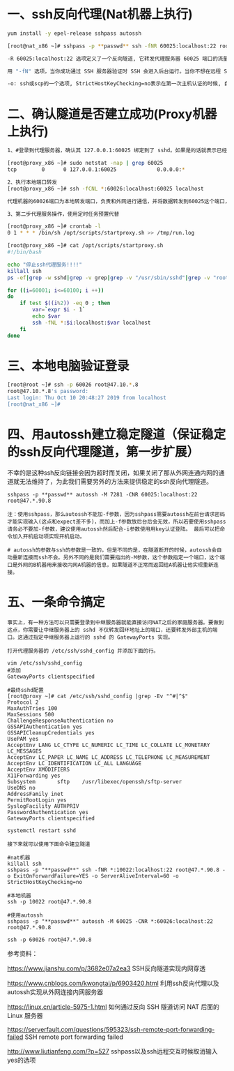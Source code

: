 # 一、ssh反向代理(Nat机器上执行)
```bash
yum install -y epel-release sshpass autossh

[root@nat_x86 ~]# sshpass -p **passwd** ssh -fNR 60025:localhost:22 root@47.*.90.8 -o ExitOnForwardFailure=YES -o ServerAliveInterval=60 -o StrictHostKeyChecking=no

-R 60025:localhost:22 选项定义了一个反向隧道, 它转发代理服务器 60025 端口的流量到Nat服务器的 22 号端口

用 "-fN" 选项，当你成功通过 SSH 服务器验证时 SSH 会进入后台运行。当你不想在远程 SSH 服务器执行任何命令，就像我们的例子中只想转发端口的时候非常有用。

-o: ssh或scp的一个选项, StrictHostKeyChecking=no表示在第一次主机认证的时候, 自动接收远端主机密钥.
```
# 二、确认隧道是否建立成功(Proxy机器上执行)
```bash
1、#登录到代理服务器，确认其 127.0.0.1:60025 绑定到了 sshd。如果是的话就表示已经正确设置了反向隧道。

[root@proxy_x86 ~]# sudo netstat -nap | grep 60025
tcp        0      0 127.0.0.1:60025             0.0.0.0:*                   LISTEN      22026/sshd  

2、执行本地端口转发
[root@proxy_x86 ~]# ssh -fCNL *:60026:localhost:60025 localhost

代理机器的60026端口为本地转发端口，负责和外网进行通信，并将数据转发到60025这个端口，实现了可以从其他机器访问的功能。同时，*号表示可以接受任何IP的访问。

3、第二步代理服务操作，使用定时任务预置代替

[root@proxy_x86 ~]# crontab -l
0 1 * * * /bin/sh /opt/scripts/startproxy.sh >> /tmp/run.log

[root@proxy_x86 ~]# cat /opt/scripts/startproxy.sh
#!/bin/bash

echo "停止ssh代理服务!!!!"
killall ssh
ps -ef|grep -w sshd|grep -v grep|grep -v "/usr/sbin/sshd"|grep -v "root@pts"|awk '{print $2}'|xargs kill -9

for ((i=60001; i<=60100; i ++))
do
    if test $((i%2)) -eq 0 ; then
        var=`expr $i - 1`
        echo $var
        ssh -fNL *:$i:localhost:$var localhost
    fi
done
```

# 三、本地电脑验证登录
```bash
[root@root ~]# ssh -p 60026 root@47.10.*.8
root@47.10.*.8's password:
Last login: Thu Oct 10 20:48:27 2019 from localhost
[root@nat_x86 ~]#
```

# 四、用autossh建立稳定隧道（保证稳定的ssh反向代理隧道，第一步扩展）

不幸的是这种ssh反向链接会因为超时而关闭，如果关闭了那从外网连通内网的通道就无法维持了，为此我们需要另外的方法来提供稳定的ssh反向代理隧道。

```
sshpass -p **passwd** autossh -M 7281 -CNR 60025:localhost:22 root@47.*.90.8

注：使用sshpass，那么autossh不能加-f参数，因为sshpass需要autossh在前台请求密码才能实现输入(这点和expect差不多)，而加上-f参数放后台后会无效，所以若要使用sshpass请务必不要加-f参数，建议使用autossh然后配合-i参数使用用key认证登陆。 最后可以把命令加入开机启动项实现开机启动。

# autossh的参数与ssh的参数是一致的，但是不同的是，在隧道断开的时候，autossh会自动重新连接而ssh不会。另外不同的是我们需要指出的-M参数，这个参数指定一个端口，这个端口是外网的B机器用来接收内网A机器的信息，如果隧道不正常而返回给A机器让他实现重新连接。
```
# 五、一条命令搞定
```
事实上，有一种方法可以只需要登录到中继服务器就能直接访问NAT之后的家庭服务器。要做到这点，你需要让中继服务器上的 sshd 不仅转发回环地址上的端口，还要转发外部主机的端口。这通过指定中继服务器上运行的 sshd 的 GatewayPorts 实现。

打开代理服务器的 /etc/ssh/sshd_config 并添加下面的行。

vim /etc/ssh/sshd_config
#添加
GatewayPorts clientspecified

#最终sshd配置
[root@proxy ~]# cat /etc/ssh/sshd_config |grep -Ev "^#|^$"
Protocol 2
MaxAuthTries 100
MaxSessions 500
ChallengeResponseAuthentication no
GSSAPIAuthentication yes
GSSAPICleanupCredentials yes
UsePAM yes
AcceptEnv LANG LC_CTYPE LC_NUMERIC LC_TIME LC_COLLATE LC_MONETARY LC_MESSAGES
AcceptEnv LC_PAPER LC_NAME LC_ADDRESS LC_TELEPHONE LC_MEASUREMENT
AcceptEnv LC_IDENTIFICATION LC_ALL LANGUAGE
AcceptEnv XMODIFIERS
X11Forwarding yes
Subsystem       sftp    /usr/libexec/openssh/sftp-server
UseDNS no
AddressFamily inet
PermitRootLogin yes
SyslogFacility AUTHPRIV
PasswordAuthentication yes
GatewayPorts clientspecified

systemctl restart sshd

接下来就可以使用下面命令建立隧道

#nat机器
killall ssh
sshpass -p "**passwd**" ssh -fNR *:10022:localhost:22 root@47.*.90.8 -o ExitOnForwardFailure=YES -o ServerAliveInterval=60 -o StrictHostKeyChecking=no

#本地机器
ssh -p 10022 root@47.*.90.8

#使用autossh
sshpass -p "**passwd**" autossh -M 60025 -CNR *:60026:localhost:22 root@47.*.90.8

ssh -p 60026 root@47.*.90.8
```


参考资料：

https://www.jianshu.com/p/3682e07a2ea3  SSH反向隧道实现内网穿透

https://www.cnblogs.com/kwongtai/p/6903420.html  利用ssh反向代理以及autossh实现从外网连接内网服务器

https://linux.cn/article-5975-1.html  如何通过反向 SSH 隧道访问 NAT 后面的 Linux 服务器

https://serverfault.com/questions/595323/ssh-remote-port-forwarding-failed    SSH remote port forwarding failed

http://www.liutianfeng.com/?p=527  sshpass以及ssh远程交互时候取消输入yes的选项
